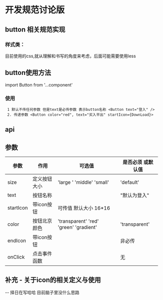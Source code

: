 # 开发规范讨论版
## button 相关规范实现
### 样式类： 
目前使用的css,就从理解和书写的角度来考虑，后面可能需要使用less

## button使用方法
import Button from '...component'

### 使用 
``` 代码区域
 1 默认不传任何参数 但是text是必传参数 表示button名称 <Button text="登入" />
 2. 传递参数 <Button color="red", text="买入平出" startIcon={DownLoad}>

```

## api
## 参数
| 参数 | 作用   |  可选值 |是否必须 或默认值 |
| ---- |  ---- | ----- | ----- |
| size | 定义按钮大小| 'large ' 'middle' 'small'| 'default'|
| text | 按钮名称 | |"默认为登入" |
| startIcon| 带icon按钮 | 可传值 默认大小 16*16 |
|color| 按钮北京颜色| 'transparent' 'red' 'green' 'gradient'| 'transparent'
|endIcon| 带icon按钮| |非必传|
|onClick| 点击事件函数||无|


## 补充 - 关于icon的相关定义与使用
-- 择日在写哈哈 目前脑子里没什么思路